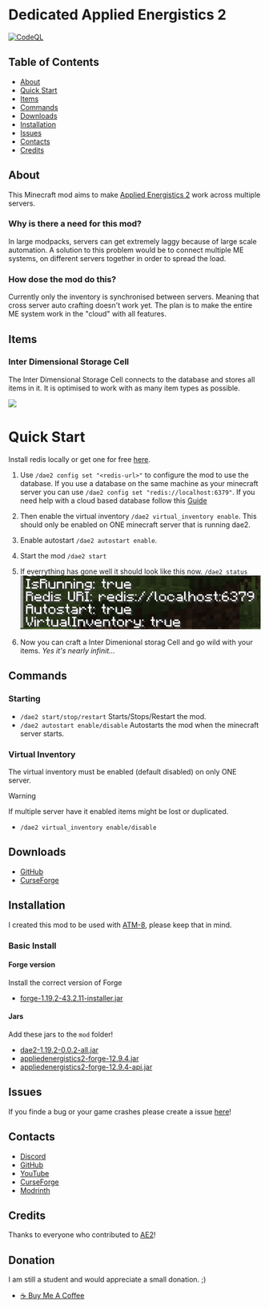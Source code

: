 # Dedicated Applied Energistics 2
[![CodeQL](https://github.com/DaNussi/Dedicated-Applied-Energistics-2/actions/workflows/codeql.yml/badge.svg?branch=master)](https://github.com/DaNussi/Dedicated-Applied-Energistics-2/actions/workflows/codeql.yml)
## Table of Contents


* [About](#about)
* [Quick Start](#quick-start)
* [Items](#items)
* [Commands](#commands)
* [Downloads](#downloads)
* [Installation](#installation)
* [Issues](#issues)
* [Contacts](#contacts)
* [Credits](#credits)


## About

This Minecraft mod aims to make [Applied Energistics 2](https://github.com/AppliedEnergistics/Applied-Energistics-2) work across multiple servers.

### Why is there a need for this mod?
 In large modpacks, servers can get extremely laggy because of large scale automation. A solution to this problem would be to connect multiple ME systems, on different servers together in order to spread the load.

### How dose the mod do this?
Currently only the inventory is synchronised between servers. Meaning that cross server auto crafting doesn't work yet. The plan is to make the entire ME system work in the "cloud" with all features.

## Items

### Inter Dimensional Storage Cell
The Inter Dimensional Storage Cell connects to the database and stores all items in it. It is optimised to work with as many item types as possible.

![](https://github.com/DaNussi/DedicatedAppliedEnergistics/blob/master/src/main/resources/assets/dae2/textures/git/InterDimensionalStorageCell_Recipe.png?raw=true)

[//]: # (#### Limitations)
[//]: # (* +10.000 item types supportet)
[//]: # (* 2^64 max item amount per item type)

[//]: # (## Blocks)

[//]: # ()
[//]: # (### Inter Dimensional Interface)

[//]: # (This block is planned to hold the [Inter Dimensional Storage Cell]&#40;#inter-dimensional-storage-cell&#41;, but it is currently bugged.)

[//]: # ()
[//]: # (![]&#40;https://github.com/DaNussi/DedicatedAppliedEnergistics/blob/master/src/main/resources/assets/dae2/textures/git/InterDimensionalInterface.png?raw=true&#41;)


# Quick Start

Install redis locally or get one for free [here](https://app.redislabs.com/).

1. Use `/dae2 config set "<redis-url>"` to configure the mod to use the database. 
If you use a database on the same machine as your minecraft server you can use `/dae2 config set "redis://localhost:6379"`. 
If you need help with a cloud based database follow this [Guide](wiki/GUIDE.md)

3. Then enable the virtual inventory `/dae2 virtual_inventory enable`. This should only be enabled on ONE minecraft server that is running dae2.
4. Enable autostart `/dae2 autostart enable`.
5. Start  the mod `/dae2 start`
6. If everrything has gone well it should look like this now. `/dae2 status` ![img_1.png](wiki/img_1.png)
7. Now you can craft a Inter Dimenional storag Cell and go wild with your items. _Yes it's nearly infinit..._

## Commands

### Starting

* `/dae2 start/stop/restart` Starts/Stops/Restart the mod.
* `/dae2 autostart enable/disable` Autostarts the mod when the minecraft server starts.


### Virtual Inventory

The virtual inventory must be enabled (default disabled) on only ONE server.

> [!WARNING]
> If multiple server have it enabled items might be lost or duplicated.

* `/dae2 virtual_inventory enable/disable`

## Downloads

* [GitHub](https://github.com/DaNussi/DedicatedAppliedEnergistics/releases)
* [CurseForge](https://legacy.curseforge.com/minecraft/mc-mods/dedicatedappliedenergistics)

## Installation
I created this mod to be used with [ATM-8](https://www.curseforge.com/minecraft/modpacks/all-the-mods-8), please keep that in mind.

### Basic Install

#### Forge version
Install the correct version of Forge
* [forge-1.19.2-43.2.11-installer.jar](https://maven.minecraftforge.net/net/minecraftforge/forge/1.19.2-43.2.11/forge-1.19.2-43.2.11-installer.jar)

#### Jars
Add these jars to the `mod` folder!
* [dae2-1.19.2-0.0.2-all.jar](https://github.com/DaNussi/DedicatedAppliedEnergistics/releases/download/DAE2-1.19.2-0.0.2/dae2-1.19.2-0.0.2-all.jar)
* [appliedenergistics2-forge-12.9.4.jar](https://github.com/AppliedEnergistics/Applied-Energistics-2/releases/download/forge%2Fv12.9.4/appliedenergistics2-forge-12.9.4.jar)
* [appliedenergistics2-forge-12.9.4-api.jar](https://github.com/AppliedEnergistics/Applied-Energistics-2/releases/download/forge%2Fv12.9.4/appliedenergistics2-forge-12.9.4-api.jar)

## Issues

If you finde a bug or your game crashes please create a issue [here](https://github.com/DaNussi/DedicatedAppliedEnergistics/issues)!


## Contacts

* [Discord](https://discordapp.com/users/283218848130531329)
* [GitHub](https://github.com/DaNussi)
* [YouTube](https://www.youtube.com/channel/UClqALJaQu-uTKzWrPuYUbkA)
* [CurseForge](https://legacy.curseforge.com/minecraft/mc-mods/dedicatedappliedenergistics)
* [Modrinth](https://modrinth.com/mod/dedicated-applied-enegistics-2)

## Credits

Thanks to everyone who contributed to [AE2](https://github.com/AppliedEnergistics/Applied-Energistics-2)!

## Donation
I am still a student and would appreciate a small donation. ;)

* [☕ Buy Me A Coffee](https://bmc.link/danussi)
